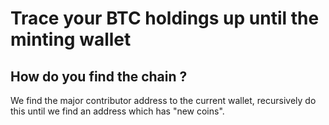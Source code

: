 # Trace your BTC holdings up until the minting wallet

## How do you find the chain ?

We find the major contributor address to the current wallet, recursively do this until we find an address which has "new coins".

